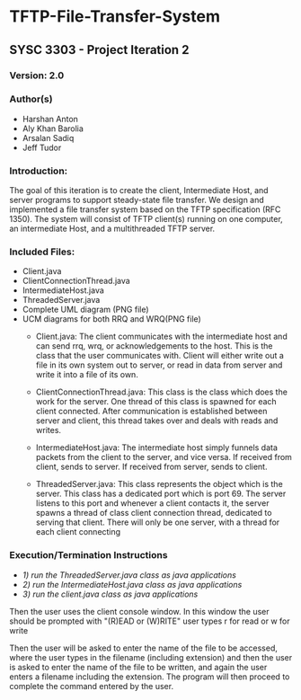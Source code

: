 # TFTP-File-Transfer-System
## SYSC 3303 - Project Iteration 2
### Version: 2.0
### Author(s) 
 * Harshan Anton
 * Aly Khan Barolia
 * Arsalan Sadiq
 * Jeff Tudor

### Introduction:
The goal of this iteration is to create the client, Intermediate Host, and server programs to support steady-state file transfer. We design and implemented a file transfer system based on the TFTP specification (RFC 1350). The system will consist of TFTP client(s) running on one computer, an intermediate Host, and a multithreaded TFTP server. 



### Included Files:
 * Client.java
 * ClientConnectionThread.java
 * IntermediateHost.java
 * ThreadedServer.java
 * Complete UML diagram (PNG file)
 * UCM diagrams for both RRQ and WRQ(PNG file)
   * Client.java: The client communicates with the intermediate host and can send rrq, wrq, or
acknowledgements to the host. This is the class that the user communicates with.
Client will either write out a file in its own system out to server, or read in 
data from server and write it into a file of its own.

   * ClientConnectionThread.java: This class is the class which does the work for the server. One thread of this class
is spawned for each client connected. After communication is established between 
server and client, this thread takes over and deals with reads and writes.

   * IntermediateHost.java: The intermediate host simply funnels data packets from the client to the server,
and vice versa. If received from client, sends to server. If received from server,
sends to client.

   * ThreadedServer.java: This class represents the object which is the server. This class has a dedicated
port which is port 69. The server listens to this port and whenever a client 
contacts it, the server spawns a thread of class client connection thread, 
dedicated to serving that client. There will only be one server, with a 
thread for each client connecting 

### Execution/Termination Instructions
 * *1) run the ThreadedServer.java class as java applications*
 * *2) run the IntermediateHost.java class as java applications*
 * *3) run the client.java class as java applications*
 
Then the user uses the client console window.
In this window the user should be prompted with "(R)EAD or (W)RITE"
user types r for read or w for write

Then the user will be asked to enter the name of the file to be accessed, where the user types in the filename (including extension) and then the user is asked to enter the name of the file to be written, and again the user enters a filename including the extension. The program will then proceed to complete the command entered by the user.
